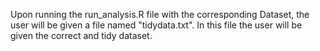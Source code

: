 Upon running the run_analysis.R file with the corresponding Dataset, the user will be given a file named "tidydata.txt". In this file the user will be given the correct and tidy dataset.  
